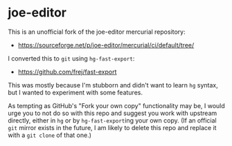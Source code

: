 # joe-editor

This is an unofficial fork of the joe-editor mercurial repository:
- https://sourceforge.net/p/joe-editor/mercurial/ci/default/tree/

I converted this to `git` using `hg-fast-export`:
- https://github.com/frej/fast-export

This was mostly because I'm stubborn and didn't want to learn `hg` syntax,
but I wanted to experiment with some features.

As tempting as GitHub's "Fork your own copy" functionality may be, I would
urge you to not do so with this repo and suggest you work with upstream
directly, either in `hg` or by `hg-fast-export`ing your own copy. (If an
official `git` mirror exists in the future, I am likely to delete this
repo and replace it with a `git clone` of that one.)
